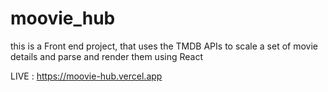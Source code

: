 # moovie_hub
this is a Front end project, that uses the TMDB APIs to scale a set of movie details and parse and render them using React

LIVE : https://moovie-hub.vercel.app

